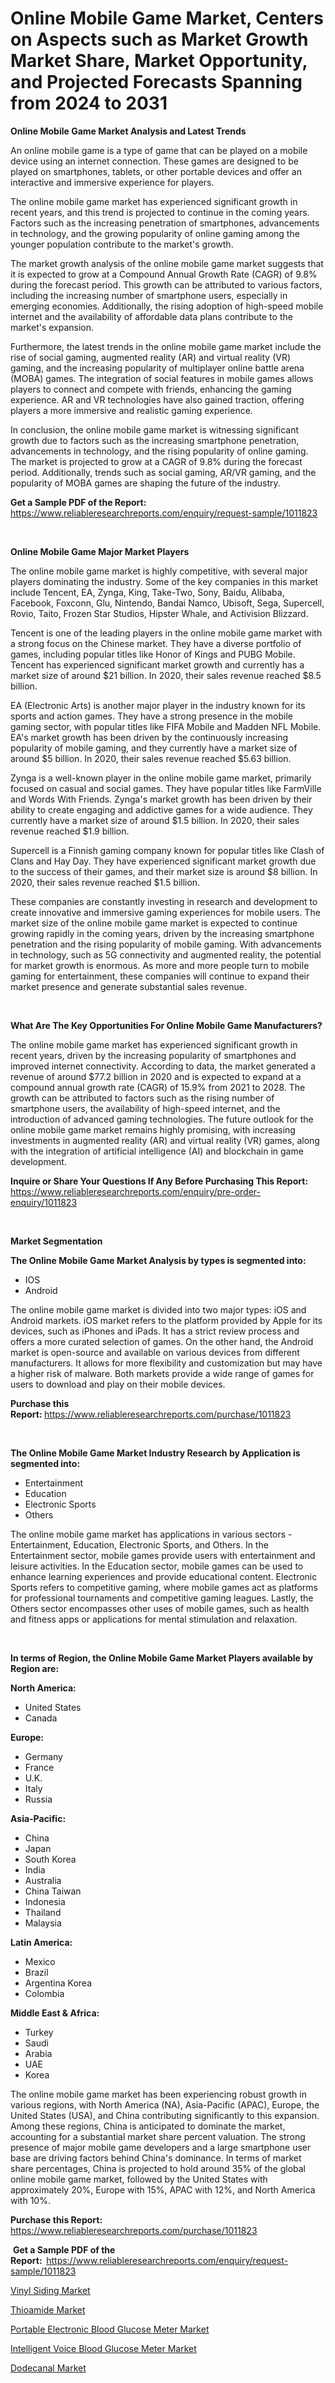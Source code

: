 <p><h1>Online Mobile Game Market, Centers on Aspects such as Market Growth Market Share, Market Opportunity, and Projected Forecasts Spanning from 2024 to 2031</h1></p><p><strong>Online Mobile Game Market Analysis and Latest Trends</strong></p>
<p><p>An online mobile game is a type of game that can be played on a mobile device using an internet connection. These games are designed to be played on smartphones, tablets, or other portable devices and offer an interactive and immersive experience for players.</p><p>The online mobile game market has experienced significant growth in recent years, and this trend is projected to continue in the coming years. Factors such as the increasing penetration of smartphones, advancements in technology, and the growing popularity of online gaming among the younger population contribute to the market's growth.</p><p>The market growth analysis of the online mobile game market suggests that it is expected to grow at a Compound Annual Growth Rate (CAGR) of 9.8% during the forecast period. This growth can be attributed to various factors, including the increasing number of smartphone users, especially in emerging economies. Additionally, the rising adoption of high-speed mobile internet and the availability of affordable data plans contribute to the market's expansion.</p><p>Furthermore, the latest trends in the online mobile game market include the rise of social gaming, augmented reality (AR) and virtual reality (VR) gaming, and the increasing popularity of multiplayer online battle arena (MOBA) games. The integration of social features in mobile games allows players to connect and compete with friends, enhancing the gaming experience. AR and VR technologies have also gained traction, offering players a more immersive and realistic gaming experience.</p><p>In conclusion, the online mobile game market is witnessing significant growth due to factors such as the increasing smartphone penetration, advancements in technology, and the rising popularity of online gaming. The market is projected to grow at a CAGR of 9.8% during the forecast period. Additionally, trends such as social gaming, AR/VR gaming, and the popularity of MOBA games are shaping the future of the industry.</p></p>
<p><strong>Get a Sample PDF of the Report:&nbsp;</strong> <a href="https://www.reliableresearchreports.com/enquiry/request-sample/1011823">https://www.reliableresearchreports.com/enquiry/request-sample/1011823</a></p>
<p>&nbsp;</p>
<p><strong>Online Mobile Game Major Market Players</strong></p>
<p><p>The online mobile game market is highly competitive, with several major players dominating the industry. Some of the key companies in this market include Tencent, EA, Zynga, King, Take-Two, Sony, Baidu, Alibaba, Facebook, Foxconn, Glu, Nintendo, Bandai Namco, Ubisoft, Sega, Supercell, Rovio, Taito, Frozen Star Studios, Hipster Whale, and Activision Blizzard.</p><p>Tencent is one of the leading players in the online mobile game market with a strong focus on the Chinese market. They have a diverse portfolio of games, including popular titles like Honor of Kings and PUBG Mobile. Tencent has experienced significant market growth and currently has a market size of around $21 billion. In 2020, their sales revenue reached $8.5 billion.</p><p>EA (Electronic Arts) is another major player in the industry known for its sports and action games. They have a strong presence in the mobile gaming sector, with popular titles like FIFA Mobile and Madden NFL Mobile. EA's market growth has been driven by the continuously increasing popularity of mobile gaming, and they currently have a market size of around $5 billion. In 2020, their sales revenue reached $5.63 billion.</p><p>Zynga is a well-known player in the online mobile game market, primarily focused on casual and social games. They have popular titles like FarmVille and Words With Friends. Zynga's market growth has been driven by their ability to create engaging and addictive games for a wide audience. They currently have a market size of around $1.5 billion. In 2020, their sales revenue reached $1.9 billion.</p><p>Supercell is a Finnish gaming company known for popular titles like Clash of Clans and Hay Day. They have experienced significant market growth due to the success of their games, and their market size is around $8 billion. In 2020, their sales revenue reached $1.5 billion.</p><p>These companies are constantly investing in research and development to create innovative and immersive gaming experiences for mobile users. The market size of the online mobile game market is expected to continue growing rapidly in the coming years, driven by the increasing smartphone penetration and the rising popularity of mobile gaming. With advancements in technology, such as 5G connectivity and augmented reality, the potential for market growth is enormous. As more and more people turn to mobile gaming for entertainment, these companies will continue to expand their market presence and generate substantial sales revenue.</p></p>
<p>&nbsp;</p>
<p><strong>What Are The Key Opportunities For Online Mobile Game Manufacturers?</strong></p>
<p><p>The online mobile game market has experienced significant growth in recent years, driven by the increasing popularity of smartphones and improved internet connectivity. According to data, the market generated a revenue of around $77.2 billion in 2020 and is expected to expand at a compound annual growth rate (CAGR) of 15.9% from 2021 to 2028. The growth can be attributed to factors such as the rising number of smartphone users, the availability of high-speed internet, and the introduction of advanced gaming technologies. The future outlook for the online mobile game market remains highly promising, with increasing investments in augmented reality (AR) and virtual reality (VR) games, along with the integration of artificial intelligence (AI) and blockchain in game development.</p></p>
<p><strong>Inquire or Share Your Questions If Any Before Purchasing This Report:</strong> <a href="https://www.reliableresearchreports.com/enquiry/pre-order-enquiry/1011823">https://www.reliableresearchreports.com/enquiry/pre-order-enquiry/1011823</a></p>
<p>&nbsp;</p>
<p><strong>Market Segmentation</strong></p>
<p><strong>The Online Mobile Game Market Analysis by types is segmented into:</strong></p>
<p><ul><li>IOS</li><li>Android</li></ul></p>
<p><p>The online mobile game market is divided into two major types: iOS and Android markets. iOS market refers to the platform provided by Apple for its devices, such as iPhones and iPads. It has a strict review process and offers a more curated selection of games. On the other hand, the Android market is open-source and available on various devices from different manufacturers. It allows for more flexibility and customization but may have a higher risk of malware. Both markets provide a wide range of games for users to download and play on their mobile devices.</p></p>
<p><strong>Purchase this Report:&nbsp;</strong><a href="https://www.reliableresearchreports.com/purchase/1011823">https://www.reliableresearchreports.com/purchase/1011823</a></p>
<p>&nbsp;</p>
<p><strong>The Online Mobile Game Market Industry Research by Application is segmented into:</strong></p>
<p><ul><li>Entertainment</li><li>Education</li><li>Electronic Sports</li><li>Others</li></ul></p>
<p><p>The online mobile game market has applications in various sectors - Entertainment, Education, Electronic Sports, and Others. In the Entertainment sector, mobile games provide users with entertainment and leisure activities. In the Education sector, mobile games can be used to enhance learning experiences and provide educational content. Electronic Sports refers to competitive gaming, where mobile games act as platforms for professional tournaments and competitive gaming leagues. Lastly, the Others sector encompasses other uses of mobile games, such as health and fitness apps or applications for mental stimulation and relaxation.</p></p>
<p>&nbsp;</p>
<p><strong>In terms of Region, the Online Mobile Game Market Players available by Region are:</strong></p>
<p>
    <p> <strong> North America: </strong>
        <ul>
            <li>United States</li>
            <li>Canada</li>
        </ul>
        </p> 
    <p> <strong> Europe: </strong>
        <ul>
            <li>Germany</li>
            <li>France</li>
            <li>U.K.</li>
            <li>Italy</li>
            <li>Russia</li>
        </ul>
        </p> 
    <p> <strong> Asia-Pacific: </strong>
        <ul>
            <li>China</li>
            <li>Japan</li>
            <li>South Korea</li>
            <li>India</li>
            <li>Australia</li>
            <li>China Taiwan</li>
            <li>Indonesia</li>
            <li>Thailand</li>
            <li>Malaysia</li>
        </ul>
        </p> 
    <p> <strong> Latin America: </strong>
        <ul>
            <li>Mexico</li>
            <li>Brazil</li>
            <li>Argentina Korea</li>
            <li>Colombia</li>
        </ul>
        </p> 
    <p> <strong> Middle East & Africa: </strong>
        <ul>
            <li>Turkey</li>
            <li>Saudi</li>
            <li>Arabia</li>
            <li>UAE</li>
            <li>Korea</li>
        </ul>
    </p>
    </p>
<p><p>The online mobile game market has been experiencing robust growth in various regions, with North America (NA), Asia-Pacific (APAC), Europe, the United States (USA), and China contributing significantly to this expansion. Among these regions, China is anticipated to dominate the market, accounting for a substantial market share percent valuation. The strong presence of major mobile game developers and a large smartphone user base are driving factors behind China's dominance. In terms of market share percentages, China is projected to hold around 35% of the global online mobile game market, followed by the United States with approximately 20%, Europe with 15%, APAC with 12%, and North America with 10%.</p></p>
<p><strong>Purchase this Report: </strong><a href="https://www.reliableresearchreports.com/purchase/1011823">https://www.reliableresearchreports.com/purchase/1011823</a></p>
<p>&nbsp;<strong>Get a Sample PDF of the Report:&nbsp;&nbsp;</strong><a href="https://www.reliableresearchreports.com/enquiry/request-sample/1011823">https://www.reliableresearchreports.com/enquiry/request-sample/1011823</a></p>
<p><strong></strong></p>
<p><p><a href="https://medium.com/@dioncollins8227/vinyl-siding-market-exploring-market-share-market-trends-and-future-growth-a89e91067715">Vinyl Siding Market</a></p><p><a href="https://medium.com/@dioncollins8227/analyzing-thioamide-market-global-industry-perspective-and-forecast-2024-to-2031-03dea62df2fb">Thioamide Market</a></p><p><a href="https://github.com/joannesouthgate/Market-Research-Report-List-1/blob/main/portable-electronic-blood-glucose-meter-market.md">Portable Electronic Blood Glucose Meter Market</a></p><p><a href="https://github.com/julyju69/Market-Research-Report-List-1/blob/main/intelligent-voice-blood-glucose-meter-market.md">Intelligent Voice Blood Glucose Meter Market</a></p><p><a href="https://medium.com/@dioncollins8227/dodecanal-market-analysis-its-cagr-market-segmentation-and-global-industry-overview-7e9ffc0aa38d">Dodecanal Market</a></p></p>